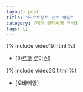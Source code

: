 ```yaml
---
layout: post
title: "도르트문트 선수 영상"
category: [데어 클라시커 더비]
tags: []
---
```


{% include video19.html %}

* [마르코 로이스]

{% include video20.html %}

* [오바메양]


